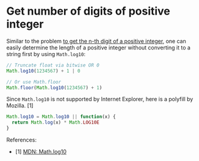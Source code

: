 # Get number of digits of positive integer

Similar to the problem [to get the n-th digit of a positive integer](get-nth-digit-of-number.md),
 one can easily determine the length of a positive integer without converting
  it to a string first by using `Math.log10`:
  
```javascript
// Truncate float via bitwise OR 0
Math.log10(1234567) + 1 | 0

// Or use Math.floor
Math.floor(Math.log10(1234567) + 1)
```

Since `Math.log10` is not supported by Internet Explorer, here is a polyfill 
by Mozilla. [1] 

```javascript
Math.log10 = Math.log10 || function(x) {
  return Math.log(x) * Math.LOG10E
}
```

References:

- [1] [MDN: Math.log10](https://developer.mozilla.org/en-US/docs/Web/JavaScript/Reference/Global_Objects/Math/log10)
